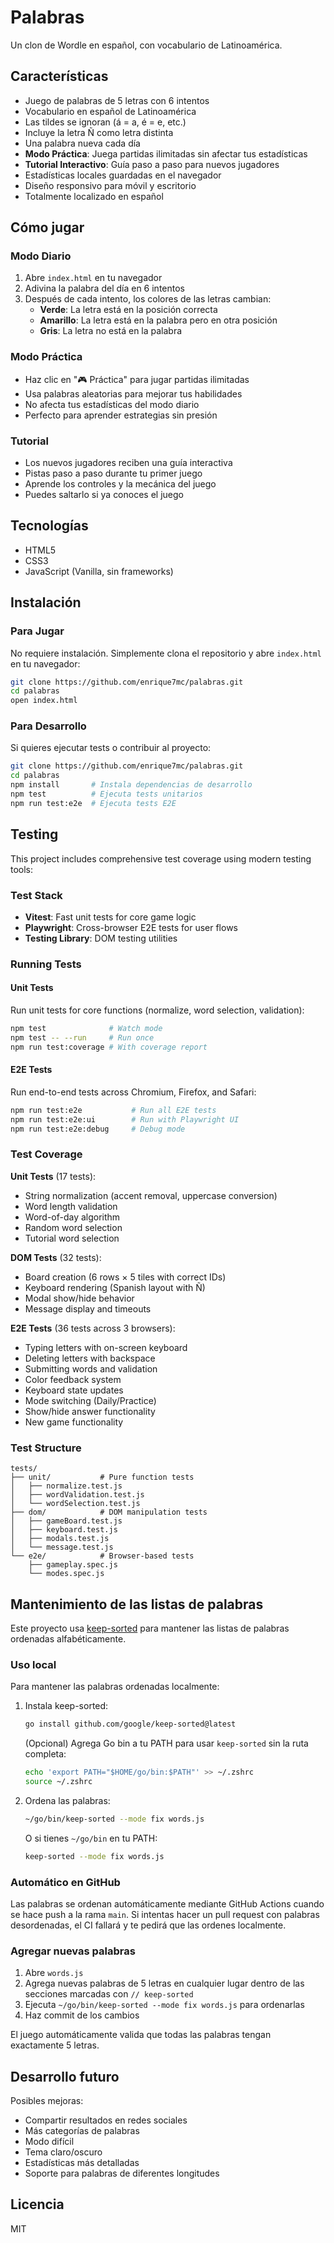 # Palabras

Un clon de Wordle en español, con vocabulario de Latinoamérica.

## Características

- Juego de palabras de 5 letras con 6 intentos
- Vocabulario en español de Latinoamérica
- Las tildes se ignoran (á = a, é = e, etc.)
- Incluye la letra Ñ como letra distinta
- Una palabra nueva cada día
- **Modo Práctica**: Juega partidas ilimitadas sin afectar tus estadísticas
- **Tutorial Interactivo**: Guía paso a paso para nuevos jugadores
- Estadísticas locales guardadas en el navegador
- Diseño responsivo para móvil y escritorio
- Totalmente localizado en español

## Cómo jugar

### Modo Diario
1. Abre `index.html` en tu navegador
2. Adivina la palabra del día en 6 intentos
3. Después de cada intento, los colores de las letras cambian:
   - **Verde**: La letra está en la posición correcta
   - **Amarillo**: La letra está en la palabra pero en otra posición
   - **Gris**: La letra no está en la palabra

### Modo Práctica
- Haz clic en "🎮 Práctica" para jugar partidas ilimitadas
- Usa palabras aleatorias para mejorar tus habilidades
- No afecta tus estadísticas del modo diario
- Perfecto para aprender estrategias sin presión

### Tutorial
- Los nuevos jugadores reciben una guía interactiva
- Pistas paso a paso durante tu primer juego
- Aprende los controles y la mecánica del juego
- Puedes saltarlo si ya conoces el juego

## Tecnologías

- HTML5
- CSS3
- JavaScript (Vanilla, sin frameworks)

## Instalación

### Para Jugar
No requiere instalación. Simplemente clona el repositorio y abre `index.html` en tu navegador:

```bash
git clone https://github.com/enrique7mc/palabras.git
cd palabras
open index.html
```

### Para Desarrollo
Si quieres ejecutar tests o contribuir al proyecto:

```bash
git clone https://github.com/enrique7mc/palabras.git
cd palabras
npm install       # Instala dependencias de desarrollo
npm test          # Ejecuta tests unitarios
npm run test:e2e  # Ejecuta tests E2E
```

## Testing

This project includes comprehensive test coverage using modern testing tools:

### Test Stack
- **Vitest**: Fast unit tests for core game logic
- **Playwright**: Cross-browser E2E tests for user flows
- **Testing Library**: DOM testing utilities

### Running Tests

#### Unit Tests
Run unit tests for core functions (normalize, word selection, validation):

```bash
npm test              # Watch mode
npm test -- --run     # Run once
npm run test:coverage # With coverage report
```

#### E2E Tests
Run end-to-end tests across Chromium, Firefox, and Safari:

```bash
npm run test:e2e           # Run all E2E tests
npm run test:e2e:ui        # Run with Playwright UI
npm run test:e2e:debug     # Debug mode
```

### Test Coverage

**Unit Tests** (17 tests):
- String normalization (accent removal, uppercase conversion)
- Word length validation
- Word-of-day algorithm
- Random word selection
- Tutorial word selection

**DOM Tests** (32 tests):
- Board creation (6 rows × 5 tiles with correct IDs)
- Keyboard rendering (Spanish layout with Ñ)
- Modal show/hide behavior
- Message display and timeouts

**E2E Tests** (36 tests across 3 browsers):
- Typing letters with on-screen keyboard
- Deleting letters with backspace
- Submitting words and validation
- Color feedback system
- Keyboard state updates
- Mode switching (Daily/Practice)
- Show/hide answer functionality
- New game functionality

### Test Structure

```
tests/
├── unit/           # Pure function tests
│   ├── normalize.test.js
│   ├── wordValidation.test.js
│   └── wordSelection.test.js
├── dom/            # DOM manipulation tests
│   ├── gameBoard.test.js
│   ├── keyboard.test.js
│   ├── modals.test.js
│   └── message.test.js
└── e2e/            # Browser-based tests
    ├── gameplay.spec.js
    └── modes.spec.js
```

## Mantenimiento de las listas de palabras

Este proyecto usa [keep-sorted](https://github.com/google/keep-sorted) para mantener las listas de palabras ordenadas alfabéticamente.

### Uso local

Para mantener las palabras ordenadas localmente:

1. Instala keep-sorted:
   ```bash
   go install github.com/google/keep-sorted@latest
   ```

   (Opcional) Agrega Go bin a tu PATH para usar `keep-sorted` sin la ruta completa:
   ```bash
   echo 'export PATH="$HOME/go/bin:$PATH"' >> ~/.zshrc
   source ~/.zshrc
   ```

2. Ordena las palabras:
   ```bash
   ~/go/bin/keep-sorted --mode fix words.js
   ```

   O si tienes `~/go/bin` en tu PATH:
   ```bash
   keep-sorted --mode fix words.js
   ```

### Automático en GitHub

Las palabras se ordenan automáticamente mediante GitHub Actions cuando se hace push a la rama `main`. Si intentas hacer un pull request con palabras desordenadas, el CI fallará y te pedirá que las ordenes localmente.

### Agregar nuevas palabras

1. Abre `words.js`
2. Agrega nuevas palabras de 5 letras en cualquier lugar dentro de las secciones marcadas con `// keep-sorted`
3. Ejecuta `~/go/bin/keep-sorted --mode fix words.js` para ordenarlas
4. Haz commit de los cambios

El juego automáticamente valida que todas las palabras tengan exactamente 5 letras.

## Desarrollo futuro

Posibles mejoras:
- Compartir resultados en redes sociales
- Más categorías de palabras
- Modo difícil
- Tema claro/oscuro
- Estadísticas más detalladas
- Soporte para palabras de diferentes longitudes

## Licencia

MIT
